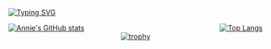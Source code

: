 [![Typing SVG](https://readme-typing-svg.demolab.com?font=Pacifico&duration=3000&pause=300&color=E7DFE8&width=435&lines=Hi%2C+this+is+Annie+%3A+%29;You+believe+in+soul+fleeing+from+servitude%3F)](https://git.io/typing-svg)

<div style="display: flex; justify-content: space-between; align-items: flex-start;">
    <a href="https://github.com/AnnieQian1212/github-readme-stats">
        <img src="https://github-readme-stats.vercel.app/api?username=AnnieQian1212&count_private=true&show_icons=true&theme=dracula" alt="Annie's GitHub stats" style="max-height: 200px;"/>
    </a>
    <a href="https://github.com/AnnieQian1212/github-readme-stats">
        <img src="https://github-readme-stats.vercel.app/api/top-langs/?username=AnnieQian1212&layout=compact&theme=dracula" alt="Top Langs" style="max-height: 200px;"/>
    </a>
</div>

<div style="text-align: center;">
    <a href="https://github.com/AnnieQian1212/github-profile-trophy">
        <img src="https://github-profile-trophy.vercel.app/?username=AnnieQian1212&theme=dracula" alt="trophy"/>
    </a>
</div>

<!--# Personal Website
https://annieqian1212.github.io/

# Blog
https://glitch-blog.vercel.app/ -->

<!-- ![visitors](https://visitor-badge.glitch.me/badge?page_id=page.id&left_color=green&right_color=red)) -->

<!-- [![Annie's github activity graph](https://github-readme-activity-graph.vercel.app/graph?username=AnnieQian1212&theme=dracula)](https://github.com/AnnieQian1212/github-readme-activity-graph) -->

<!-- <div style="text-align: center;">
    <a href="https://git.io/streak-stats">
        <img src="https://streak-stats.demolab.com/?user=glitchcatas&theme=dracula" alt="GitHub Streak"/>
    </a>
</div>
<!--  ![](./profile-3d-contrib/profile-season.svg) -->
